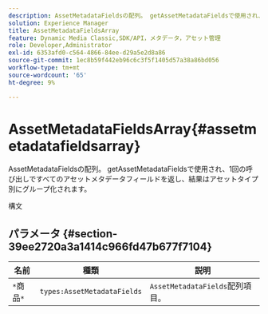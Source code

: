 ```yaml
---
description: AssetMetadataFieldsの配列。 getAssetMetadataFieldsで使用され、1回の呼び出しですべてのアセットメタデータフィールドを返し、結果はアセットタイプ別にグループ化されます。
solution: Experience Manager
title: AssetMetadataFieldsArray
feature: Dynamic Media Classic,SDK/API，メタデータ，アセット管理
role: Developer,Administrator
exl-id: 6353afd0-c564-4866-84ee-d29a5e2d8a86
source-git-commit: 1ec8b59f442eb96c6c3f5f1405d57a38a86bd056
workflow-type: tm+mt
source-wordcount: '65'
ht-degree: 9%

---
```


# AssetMetadataFieldsArray{#assetmetadatafieldsarray}

AssetMetadataFieldsの配列。 getAssetMetadataFieldsで使用され、1回の呼び出しですべてのアセットメタデータフィールドを返し、結果はアセットタイプ別にグループ化されます。

構文

## パラメータ {#section-39ee2720a3a1414c966fd47b677f7104}

| 名前 | 種類 | 説明 |
|---|---|---|
| `*`商品`*` | `types:AssetMetadataFields` | `AssetMetadataFields`配列項目。 |

